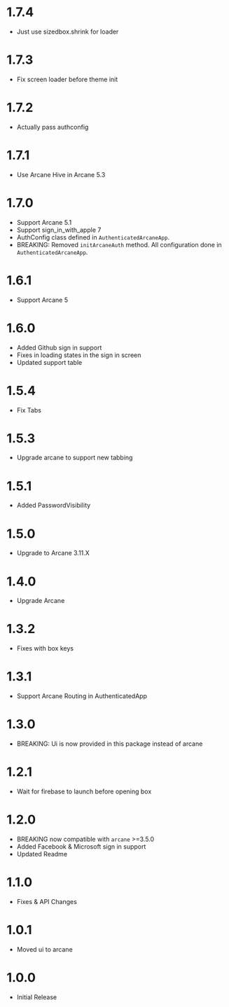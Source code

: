 # 1.7.4
* Just use sizedbox.shrink for loader

# 1.7.3
* Fix screen loader before theme init

# 1.7.2
* Actually pass authconfig

# 1.7.1
* Use Arcane Hive in Arcane 5.3

# 1.7.0
* Support Arcane 5.1
* Support sign_in_with_apple 7
* AuthConfig class defined in `AuthenticatedArcaneApp`.
* BREAKING: Removed `initArcaneAuth` method. All configuration done in `AuthenticatedArcaneApp`.

# 1.6.1
* Support Arcane 5

# 1.6.0
* Added Github sign in support
* Fixes in loading states in the sign in screen
* Updated support table

# 1.5.4
* Fix Tabs

# 1.5.3
* Upgrade arcane to support new tabbing

# 1.5.1
* Added PasswordVisibility 

# 1.5.0
* Upgrade to Arcane 3.11.X

# 1.4.0
* Upgrade Arcane

# 1.3.2
* Fixes with box keys

# 1.3.1
* Support Arcane Routing in AuthenticatedApp

# 1.3.0
* BREAKING: Ui is now provided in this package instead of arcane

# 1.2.1
* Wait for firebase to launch before opening box

# 1.2.0
* BREAKING now compatible with `arcane` >=3.5.0
* Added Facebook & Microsoft sign in support
* Updated Readme

# 1.1.0
* Fixes & API Changes

# 1.0.1
* Moved ui to arcane

# 1.0.0
* Initial Release